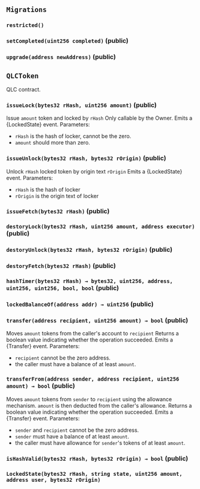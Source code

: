## `Migrations`





### `restricted()`






### `setCompleted(uint256 completed)` (public)





### `upgrade(address newAddress)` (public)








## `QLCToken`



QLC contract.


### `issueLock(bytes32 rHash, uint256 amount)` (public)



Issue `amount` token and locked by `rHash`
Only callable by the Owner.
Emits a {LockedState} event.
Parameters:
- `rHash` is the hash of locker, cannot be the zero.
- `amount` should more than zero.

### `issueUnlock(bytes32 rHash, bytes32 rOrigin)` (public)



Unlock `rHash` locked token by origin text `rOrigin`
Emits a {LockedState} event.
Parameters:
- `rHash` is the hash of locker
- `rOrigin` is the origin text of locker

### `issueFetch(bytes32 rHash)` (public)





### `destoryLock(bytes32 rHash, uint256 amount, address executor)` (public)





### `destoryUnlock(bytes32 rHash, bytes32 rOrigin)` (public)





### `destoryFetch(bytes32 rHash)` (public)





### `hashTimer(bytes32 rHash) → bytes32, uint256, address, uint256, uint256, bool, bool` (public)





### `lockedBalanceOf(address addr) → uint256` (public)





### `transfer(address recipient, uint256 amount) → bool` (public)



Moves `amount` tokens from the caller's account to `recipient`
Returns a boolean value indicating whether the operation succeeded.
Emits a {Transfer} event.
Parameters:
- `recipient` cannot be the zero address.
-  the caller must have a balance of at least `amount`.

### `transferFrom(address sender, address recipient, uint256 amount) → bool` (public)



Moves `amount` tokens from `sender` to `recipient` using the
allowance mechanism. `amount` is then deducted from the caller's
allowance.
Returns a boolean value indicating whether the operation succeeded.
Emits a {Transfer} event.
Parameters:
- `sender` and `recipient` cannot be the zero address.
- `sender` must have a balance of at least `amount`.
-  the caller must have allowance for ``sender``'s tokens of at least `amount`.

### `isHashValid(bytes32 rHash, bytes32 rOrigin) → bool` (public)






### `LockedState(bytes32 rHash, string state, uint256 amount, address user, bytes32 rOrigin)`





